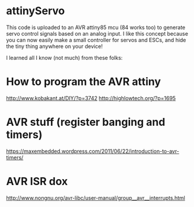 # attinyServo
This code is uploaded to an AVR attiny85 mcu (84 works too) to generate servo control signals based on an analog input. I like this concept because you can now easily make a small controller for servos and ESCs, and hide the tiny thing anywhere on your device! 

I learned all I know (not much) from these folks:

# How to program the AVR attiny
http://www.kobakant.at/DIY/?p=3742
http://highlowtech.org/?p=1695

# AVR stuff (register banging and timers)
https://maxembedded.wordpress.com/2011/06/22/introduction-to-avr-timers/

# AVR ISR dox
http://www.nongnu.org/avr-libc/user-manual/group__avr__interrupts.html
